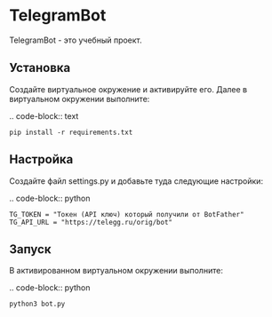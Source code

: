 TelegramBot
===========

TelegramBot - это учебный проект.

Установка
---------

Создайте виртуальное окружение и активируйте его. Далее в виртуальном окружении выполните:

.. code-block:: text

    pip install -r requirements.txt

Настройка
---------

Создайте файл settings.py и добавьте туда следующие настройки:

.. code-block:: python

    TG_TOKEN = "Токен (API ключ) который получили от BotFather"
    TG_API_URL = "https://telegg.ru/orig/bot"

Запуск
------

В активированном виртуальном окружении выполните:

.. code-block:: python

    python3 bot.py